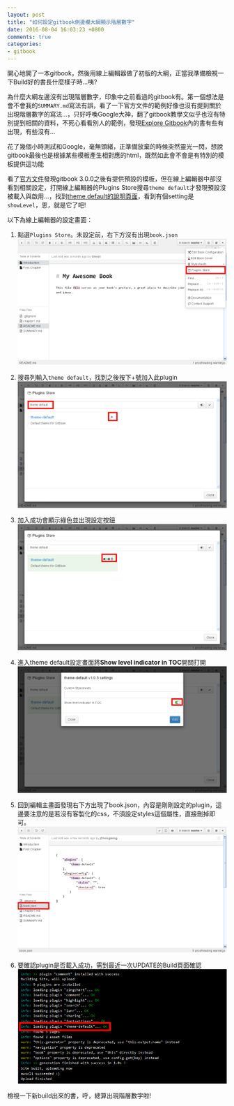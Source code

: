 ```yaml
---
layout: post
title: "如何設定gitbook側邊欄大綱顯示階層數字"
date: 2016-08-04 16:03:23 +0800
comments: true
categories: 
- gitbook
---
```


開心地開了一本gitbook，然後用線上編輯器做了初版的大綱，正當我準備檢視一下Build好的書長什麼樣子時...咦?

為什麼大綱左邊沒有出現階層數字，印象中之前看過的gitbook有。第一個想法是會不會我的`SUMMARY.md`寫法有誤，看了一下官方文件的範例好像也沒有提到關於出現階層數字的寫法...，只好呼喚Google大神，翻了gitbook教學文似乎也沒有特別提到相關的資料，不死心看看別人的範例，發現[Explore Gitbook](https://www.gitbook.com/explore)內的書有些有出現，有些沒有...
<!-- more -->

花了幾個小時測試和Google，毫無頭緒，正準備放棄的時候突然靈光一閃，想說gitbook最後也是根據某些模板產生相對應的html，既然如此會不會是有特別的模板提供這功能

看了[官方文件](https://toolchain.gitbook.com/themes/)發現gitbook 3.0.0之後有提供預設的模板，但在線上編輯器中卻沒看到相關設定，打開線上編輯器的Plugins Store搜尋`theme default`才發現預設沒被載入與啟用...，找到[theme default的說明頁面](https://plugins.gitbook.com/plugin/theme-default)，看到有個setting是`showLevel`，恩，就是它了吧!

以下為線上編輯器的設定畫面：

1. 點選`Plugins Store`。未設定前，右下方沒有出現`book.json`
![設定畫面1](/images/gitbook-snapshot/gitbook-plugin-theme-default-1.png)

2. 搜尋列輸入`theme default`，找到之後按下+號加入此plugin
![設定畫面2](/images/gitbook-snapshot/gitbook-plugin-theme-default-2.png)

3. 加入成功會顯示綠色並出現設定按鈕
![設定畫面3](/images/gitbook-snapshot/gitbook-plugin-theme-default-3.png)

4. 進入theme default設定畫面將**Show level indicator in TOC**開關打開
![設定畫面4](/images/gitbook-snapshot/gitbook-plugin-theme-default-4.png)

5. 回到編輯主畫面發現右下方出現了book.json，內容是剛剛設定的plugin，這邊要注意的是若沒有客製化的css，不須設定styles這個屬性，直接刪掉即可。
![設定畫面5](/images/gitbook-snapshot/gitbook-plugin-theme-default-5.png)

6. 要確認plugin是否載入成功，需到最近一次UPDATE的Build頁面確認
![設定畫面6](/images/gitbook-snapshot/gitbook-plugin-theme-default-6.png)

檢視一下新build出來的書，呼，總算出現階層數字啦!

